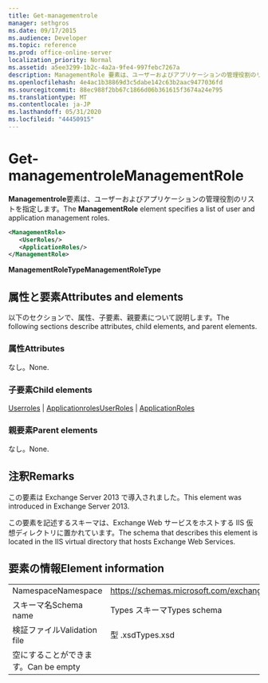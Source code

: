 ```yaml
---
title: Get-managementrole
manager: sethgros
ms.date: 09/17/2015
ms.audience: Developer
ms.topic: reference
ms.prod: office-online-server
localization_priority: Normal
ms.assetid: a5ee3299-1b2c-4a2a-9fe4-997febc7267a
description: ManagementRole 要素は、ユーザーおよびアプリケーションの管理役割のリストを指定します。
ms.openlocfilehash: 4e4ac1b38869d3c5dabe142c63b2aac9477036fd
ms.sourcegitcommit: 88ec988f2bb67c1866d06b361615f3674a24e795
ms.translationtype: MT
ms.contentlocale: ja-JP
ms.lasthandoff: 05/31/2020
ms.locfileid: "44450915"
---
```

# <a name="managementrole"></a><span data-ttu-id="606df-103">Get-managementrole</span><span class="sxs-lookup"><span data-stu-id="606df-103">ManagementRole</span></span>

<span data-ttu-id="606df-104">**Managementrole**要素は、ユーザーおよびアプリケーションの管理役割のリストを指定します。</span><span class="sxs-lookup"><span data-stu-id="606df-104">The **ManagementRole** element specifies a list of user and application management roles.</span></span> 
  
```XML
<ManagementRole>
   <UserRoles/>
   <ApplicationRoles/>
</ManagementRole>
```

 <span data-ttu-id="606df-105">**ManagementRoleType**</span><span class="sxs-lookup"><span data-stu-id="606df-105">**ManagementRoleType**</span></span>
## <a name="attributes-and-elements"></a><span data-ttu-id="606df-106">属性と要素</span><span class="sxs-lookup"><span data-stu-id="606df-106">Attributes and elements</span></span>

<span data-ttu-id="606df-107">以下のセクションで、属性、子要素、親要素について説明します。</span><span class="sxs-lookup"><span data-stu-id="606df-107">The following sections describe attributes, child elements, and parent elements.</span></span>
  
### <a name="attributes"></a><span data-ttu-id="606df-108">属性</span><span class="sxs-lookup"><span data-stu-id="606df-108">Attributes</span></span>

<span data-ttu-id="606df-109">なし。</span><span class="sxs-lookup"><span data-stu-id="606df-109">None.</span></span>
  
### <a name="child-elements"></a><span data-ttu-id="606df-110">子要素</span><span class="sxs-lookup"><span data-stu-id="606df-110">Child elements</span></span>

<span data-ttu-id="606df-111">[Userroles](userroles.md)  | [Applicationroles](applicationroles.md)</span><span class="sxs-lookup"><span data-stu-id="606df-111">[UserRoles](userroles.md) | [ApplicationRoles](applicationroles.md)</span></span>
  
### <a name="parent-elements"></a><span data-ttu-id="606df-112">親要素</span><span class="sxs-lookup"><span data-stu-id="606df-112">Parent elements</span></span>

<span data-ttu-id="606df-113">なし。</span><span class="sxs-lookup"><span data-stu-id="606df-113">None.</span></span>
  
## <a name="remarks"></a><span data-ttu-id="606df-114">注釈</span><span class="sxs-lookup"><span data-stu-id="606df-114">Remarks</span></span>

<span data-ttu-id="606df-115">この要素は Exchange Server 2013 で導入されました。</span><span class="sxs-lookup"><span data-stu-id="606df-115">This element was introduced in Exchange Server 2013.</span></span>
  
<span data-ttu-id="606df-116">この要素を記述するスキーマは、Exchange Web サービスをホストする IIS 仮想ディレクトリに置かれています。</span><span class="sxs-lookup"><span data-stu-id="606df-116">The schema that describes this element is located in the IIS virtual directory that hosts Exchange Web Services.</span></span>
  
## <a name="element-information"></a><span data-ttu-id="606df-117">要素の情報</span><span class="sxs-lookup"><span data-stu-id="606df-117">Element information</span></span>

|||
|:-----|:-----|
|<span data-ttu-id="606df-118">Namespace</span><span class="sxs-lookup"><span data-stu-id="606df-118">Namespace</span></span>  <br/> |https://schemas.microsoft.com/exchange/services/2006/types  <br/> |
|<span data-ttu-id="606df-119">スキーマ名</span><span class="sxs-lookup"><span data-stu-id="606df-119">Schema name</span></span>  <br/> |<span data-ttu-id="606df-120">Types スキーマ</span><span class="sxs-lookup"><span data-stu-id="606df-120">Types schema</span></span>  <br/> |
|<span data-ttu-id="606df-121">検証ファイル</span><span class="sxs-lookup"><span data-stu-id="606df-121">Validation file</span></span>  <br/> |<span data-ttu-id="606df-122">型 .xsd</span><span class="sxs-lookup"><span data-stu-id="606df-122">Types.xsd</span></span>  <br/> |
|<span data-ttu-id="606df-123">空にすることができます。</span><span class="sxs-lookup"><span data-stu-id="606df-123">Can be empty</span></span>  <br/> ||
   


